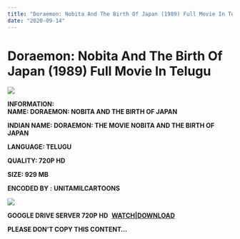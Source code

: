 ```yaml
---
title: "Doraemon: Nobita And The Birth Of Japan (1989) Full Movie In Telugu"
date: "2020-09-14"
---
```


# Doraemon: Nobita And The Birth Of Japan (1989) Full Movie In Telugu

[![](https://1.bp.blogspot.com/-AJHi9GIhl68/X17rWi9HnDI/AAAAAAAAC3Y/02wYT1x9gwQ6fgKU5yyisfhJk3ipHM4zACLcBGAsYHQ/w407-h228/Doraemon{c48f4630022c0d57354920639953d21a0626fbbe35cb91b826b45669a52e752e}2BNobita{c48f4630022c0d57354920639953d21a0626fbbe35cb91b826b45669a52e752e}2Band{c48f4630022c0d57354920639953d21a0626fbbe35cb91b826b45669a52e752e}2Bthe{c48f4630022c0d57354920639953d21a0626fbbe35cb91b826b45669a52e752e}2BBirth{c48f4630022c0d57354920639953d21a0626fbbe35cb91b826b45669a52e752e}2Bof{c48f4630022c0d57354920639953d21a0626fbbe35cb91b826b45669a52e752e}2BJapan.png)](https://1.bp.blogspot.com/-AJHi9GIhl68/X17rWi9HnDI/AAAAAAAAC3Y/02wYT1x9gwQ6fgKU5yyisfhJk3ipHM4zACLcBGAsYHQ/s1271/Doraemon{c48f4630022c0d57354920639953d21a0626fbbe35cb91b826b45669a52e752e}2BNobita{c48f4630022c0d57354920639953d21a0626fbbe35cb91b826b45669a52e752e}2Band{c48f4630022c0d57354920639953d21a0626fbbe35cb91b826b45669a52e752e}2Bthe{c48f4630022c0d57354920639953d21a0626fbbe35cb91b826b45669a52e752e}2BBirth{c48f4630022c0d57354920639953d21a0626fbbe35cb91b826b45669a52e752e}2Bof{c48f4630022c0d57354920639953d21a0626fbbe35cb91b826b45669a52e752e}2BJapan.png)

**INFORMATION:  
NAME: DORAEMON: NOBITA AND THE BIRTH OF JAPAN**

**INDIAN NAME: **DORAEMON: THE MOVIE NOBITA AND THE BIRTH OF JAPAN****

**LANGUAGE: TELUGU**

**QUALITY: 720P HD**

**SIZE: 929 MB**

**ENCODED BY :** **UNITAMILCARTOONS**

[![](https://1.bp.blogspot.com/-T-JT-LYTZYY/X1ycPmo0ooI/AAAAAAAAC3A/Kmw7o0r7FVYzt4S1eef62uUqAHslU1BAQCPcBGAYYCw/w274-h387/Doraemon{c48f4630022c0d57354920639953d21a0626fbbe35cb91b826b45669a52e752e}2BBirth{c48f4630022c0d57354920639953d21a0626fbbe35cb91b826b45669a52e752e}2BOf{c48f4630022c0d57354920639953d21a0626fbbe35cb91b826b45669a52e752e}2Bjapan{c48f4630022c0d57354920639953d21a0626fbbe35cb91b826b45669a52e752e}2BMovie.jpg)](https://1.bp.blogspot.com/-T-JT-LYTZYY/X1ycPmo0ooI/AAAAAAAAC3A/Kmw7o0r7FVYzt4S1eef62uUqAHslU1BAQCPcBGAYYCw/s1600/Doraemon{c48f4630022c0d57354920639953d21a0626fbbe35cb91b826b45669a52e752e}2BBirth{c48f4630022c0d57354920639953d21a0626fbbe35cb91b826b45669a52e752e}2BOf{c48f4630022c0d57354920639953d21a0626fbbe35cb91b826b45669a52e752e}2Bjapan{c48f4630022c0d57354920639953d21a0626fbbe35cb91b826b45669a52e752e}2BMovie.jpg)

**GOOGLE DRIVE SERVER 720P HD**  **[WATCH|DOWNLOAD](https://gplinks.co/nIbiZ)**

**PLEASE DON’T COPY THIS CONTENT…**
